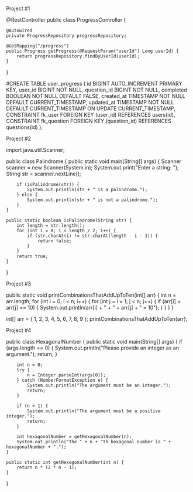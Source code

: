 Project #1

@RestController
public class ProgressController {

    @Autowired
    private ProgressRepository progressRepository;

    @GetMapping("/progress")
    public Progress getProgress(@RequestParam("userId") Long userId) {
        return progressRepository.findByUserId(userId);
    }
}



#CREATE TABLE user_progress (
    id BIGINT AUTO_INCREMENT PRIMARY KEY,
    user_id BIGINT NOT NULL,
    question_id BIGINT NOT NULL,
    completed BOOLEAN NOT NULL DEFAULT FALSE,
    created_at TIMESTAMP NOT NULL DEFAULT CURRENT_TIMESTAMP,
    updated_at TIMESTAMP NOT NULL DEFAULT CURRENT_TIMESTAMP ON UPDATE CURRENT_TIMESTAMP,
    CONSTRAINT fk_user FOREIGN KEY (user_id) REFERENCES users(id),
    CONSTRAINT fk_question FOREIGN KEY (question_id) REFERENCES questions(id)
);



Project #2

import java.util.Scanner;

public class Palindrome {
    public static void main(String[] args) {
        Scanner scanner = new Scanner(System.in);
        System.out.print("Enter a string: ");
        String str = scanner.nextLine();

        if (isPalindrome(str)) {
            System.out.println(str + " is a palindrome.");
        } else {
            System.out.println(str + " is not a palindrome.");
        }
    }

    public static boolean isPalindrome(String str) {
        int length = str.length();
        for (int i = 0; i < length / 2; i++) {
            if (str.charAt(i) != str.charAt(length - i - 1)) {
                return false;
            }
        }
        return true;
    }
}


Project #3

public static void printCombinationsThatAddUpToTen(int[] arr) {
    int n = arr.length;
    for (int i = 0; i < n; i++) {
        for (int j = i + 1; j < n; j++) {
            if (arr[i] + arr[j] == 10) {
                System.out.println(arr[i] + " + " + arr[j] + " = 10");
            }
        }
    }
}

int[] arr = { 1, 2, 3, 4, 5, 6, 7, 8, 9 };
printCombinationsThatAddUpToTen(arr);


Project #4


public class HexagonalNumber {
    public static void main(String[] args) {
        if (args.length == 0) {
            System.out.println("Please provide an integer as an argument.");
            return;
        }
        
        int n = 0;
        try {
            n = Integer.parseInt(args[0]);
        } catch (NumberFormatException e) {
            System.out.println("The argument must be an integer.");
            return;
        }
        
        if (n < 1) {
            System.out.println("The argument must be a positive integer.");
            return;
        }
        
        int hexagonalNumber = getHexagonalNumber(n);
        System.out.println("The " + n + "th hexagonal number is " + hexagonalNumber + ".");
    }
    
    public static int getHexagonalNumber(int n) {
        return n * (2 * n - 1);
    }
}





